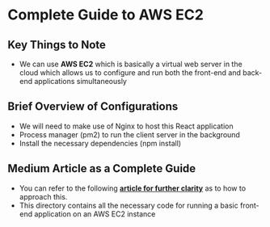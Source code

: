 # Complete Guide to AWS EC2

## Key Things to Note
- We can use <b>AWS EC2</b> which is basically a virtual web server in the cloud which allows us to configure and run both the front-end and back-end applications simultaneously

## Brief Overview of Configurations

- We will need to make use of Nginx to host this React application
- Process manager (pm2) to run the client server in the background 
- Install the necessary dependencies (npm install)

## Medium Article as a Complete Guide
- You can refer to the following <a href="https://medium.com/stackademic/aws-documentdb-ec2-nginx-and-node-js-for-cloud-development-4e4cf151ea60"><b>article for further clarity</b></a> as to how to approach this.
- This directory contains all the necessary code for running a basic front-end application on an AWS EC2 instance